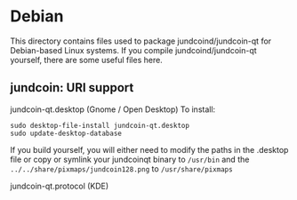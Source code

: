 
Debian
====================
This directory contains files used to package jundcoind/jundcoin-qt
for Debian-based Linux systems. If you compile jundcoind/jundcoin-qt yourself, there are some useful files here.

## jundcoin: URI support ##


jundcoin-qt.desktop  (Gnome / Open Desktop)
To install:

	sudo desktop-file-install jundcoin-qt.desktop
	sudo update-desktop-database

If you build yourself, you will either need to modify the paths in
the .desktop file or copy or symlink your jundcoinqt binary to `/usr/bin`
and the `../../share/pixmaps/jundcoin128.png` to `/usr/share/pixmaps`

jundcoin-qt.protocol (KDE)

